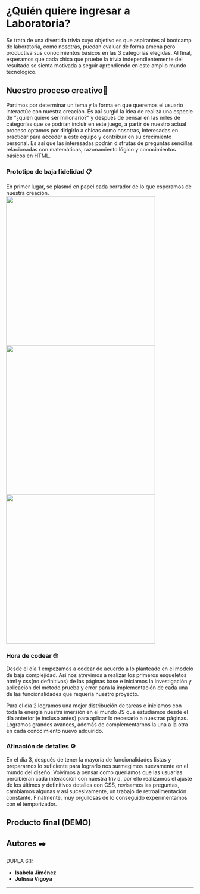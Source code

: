 # ¿Quién quiere ingresar a Laboratoria?

Se trata de una divertida trivia cuyo objetivo es que aspirantes al bootcamp de laboratoria, como nosotras, puedan evaluar de forma amena pero productiva sus conocimientos básicos en las 3 categorías elegidas. Al final, esperamos que cada chica que pruebe la trivia independientemente del resultado se sienta motivada a seguir aprendiendo en este amplio mundo tecnológico. 

## Nuestro proceso creativo🔧

Partimos por determinar un tema y la forma en que queremos el usuario interactúe con nuestra creación. Es aaí surgió la idea de realiza una especie de "¿quien quiere ser millonario?" y después de pensar en las miles de categorías que se podrían incluir en este juego, a partir de nuestro actual proceso optamos por dirigirlo a chicas como nosotras, interesadas en practicar para acceder a este equipo y contribuir en su crecimiento personal. Es así que las interesadas podrán disfrutas de preguntas sencillas relacionadas con matemáticas, razonamiento lógico y conocimientos básicos en HTML. 


### Prototipo de baja fidelidad 📋

En primer lugar, se plasmó en papel cada borrador de lo que esperamos de nuestra creación.
<img width=400 src="./img/isa1">
<img width=400 src="./img/isa3">
<img width=400 src="./img/isa4">

### Hora de codear 🤓

Desde el día 1 empezamos a codear de acuerdo a lo planteado en el modelo de baja complejidad. Así nos atrevimos a realizar los primeros esqueletos html y css(no definitivos) de las páginas base e iniciamos la investigación y aplicación del método prueba y error para la implementación de cada una de las funcionalidades que requería nuestro proyecto. 

Para el día 2 logramos una mejor distribución de tareas e iniciamos con toda la energía nuestra imersión en el mundo JS que estudiamos desde el día anterior (e incluso antes) para aplicar lo necesario a nuestras páginas. Logramos grandes avances, además de complementarnos la una a la otra en cada conocimiento nuevo adquirido. 

### Afinación de detalles ⚙️

En el día 3, después de tener la mayoría de funcionalidades listas y prepararnos lo suficiente para lograrlo nos surmegimos nuevamente en el mundo del diseño. Volvimos a pensar como queriamos que las usuarias percibieran cada interacción con nuestra trivia, por ello realizamos el ajuste de los últimos y definitivos detalles con CSS, revisamos las preguntas, cambiamos algunas y así sucesivamente, un trabajo de retroalimentación constante. Finalmente, muy orgullosas de lo conseguido experimentamos con el temporizador. 

## Producto final (DEMO) 




## Autores ✒️
DUPLA 6.1:

* **Isabela Jiménez** 
* **Julissa Vigoya** 
---
